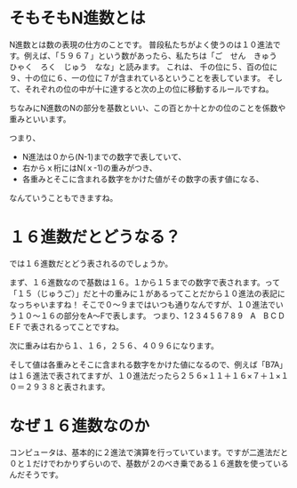# そもそもN進数とは
 
 N進数とは数の表現の仕方のことです。
 普段私たちがよく使うのは１０進法です。例えば、「５９６７」という数があったら、私たちは「ご　せん　きゅう　ひゃく　ろく　じゅう　なな」と読みます。
 これは、
 千の位に５、百の位に９、十の位に６、一の位に７が含まれているということを表しています。
 そして、それぞれの位の中が十に達すると次の上の位に移動するルールですね。
 
 ちなみにN進数のNの部分を基数といい、この百とか十とかの位のことを係数や重みといいます。
 
 つまり、
 * N進法は０から(N-1)までの数字で表していて、
 * 右からｘ桁にはN(ｘ-1)の重みがつき、
 * 各重みとそこに含まれる数字をかけた値がその数字の表す値になる、
 
 なんていうこともできますね。

 # １６進数だとどうなる？

では１６進数だとどう表されるのでしょうか。

まず、１６進数なので基数は１６。１から１５までの数字で表されます。って「１５（じゅうご）」だと十の重みに１があるってことだから１０進法の表記になっちゃいますね！
そこで０～９まではいつも通りなんですが、１０進法でいう１０～１６の部分をA～Fで表します。
つまり、1  2  3  4  5  6  7  8  9　A　B  C  D  E  F で表されるってことですね。 

次に重みは右から１、１６，２５６、４０９６になります。

そして値は各重みとそこに含まれる数字をかけた値になるので、例えば「B7A」は１６進法で表されてますが、１０進法だったら２５６×１１＋１６×７＋１×１０＝２９３８と表されます。

# なぜ１６進数なのか

コンピュータは、基本的に２進法で演算を行っていています。ですが二進法だと０と１だけでわかりずらいので、基数が２のべき乗である１６進数を使っているんだそうです。
